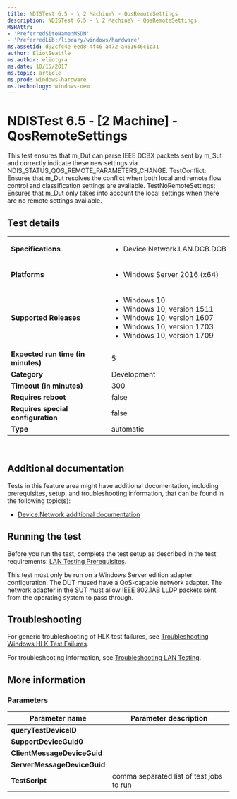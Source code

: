 ```yaml
---
title: NDISTest 6.5 - \ 2 Machine\ - QosRemoteSettings
description: NDISTest 6.5 - \ 2 Machine\ - QosRemoteSettings
MSHAttr:
- 'PreferredSiteName:MSDN'
- 'PreferredLib:/library/windows/hardware'
ms.assetid: d92cfc4e-eed8-4f46-a472-a461646c1c31
author: EliotSeattle
ms.author: eliotgra
ms.date: 10/15/2017
ms.topic: article
ms.prod: windows-hardware
ms.technology: windows-oem
---
```


# <span id="p_hlk_test.9db124a9-0375-4c07-94d8-3b38239ec85c"></span>NDISTest 6.5 - \[2 Machine\] - QosRemoteSettings


This test ensures that m\_Dut can parse IEEE DCBX packets sent by m\_Sut and correctly indicate these new settings via NDIS\_STATUS\_QOS\_REMOTE\_PARAMETERS\_CHANGE. TestConflict: Ensures that m\_Dut resolves the conflict when both local and remote flow control and classification settings are available. TestNoRemoteSettings: Ensures that m\_Dut only takes into account the local settings when there are no remote settings available.

## Test details
|||
|---|---|
| **Specifications**  | <ul><li>Device.Network.LAN.DCB.DCB</li></ul> |  
| **Platforms**   | <ul><li>Windows Server 2016 (x64)</li></ul> |
| **Supported Releases** | <ul><li>Windows 10</li><li>Windows 10, version 1511</li><li>Windows 10, version 1607</li><li>Windows 10, version 1703</li><li>Windows 10, version 1709</li></ul> |
|**Expected run time (in minutes)**| 5 |
|**Category**| Development |
|**Timeout (in minutes)**| 300 |
|**Requires reboot**| false |
|**Requires special configuration**| false |
|**Type**| automatic |

 

## <span id="Additional_documentation"></span><span id="additional_documentation"></span><span id="ADDITIONAL_DOCUMENTATION"></span>Additional documentation


Tests in this feature area might have additional documentation, including prerequisites, setup, and troubleshooting information, that can be found in the following topic(s):

-   [Device.Network additional documentation](device-network-additional-documentation.md)

## <span id="Running_the_test"></span><span id="running_the_test"></span><span id="RUNNING_THE_TEST"></span>Running the test


Before you run the test, complete the test setup as described in the test requirements: [LAN Testing Prerequisites](lan-testing-prerequisites.md).

This test must only be run on a Windows Server edition adapter configuration. The DUT mused have a QoS-capable network adapter. The network adapter in the SUT must allow IEEE 802.1AB LLDP packets sent from the operating system to pass through.

## <span id="Troubleshooting"></span><span id="troubleshooting"></span><span id="TROUBLESHOOTING"></span>Troubleshooting


For generic troubleshooting of HLK test failures, see [Troubleshooting Windows HLK Test Failures](..\user\troubleshooting-windows-hlk-test-failures.md).

For troubleshooting information, see [Troubleshooting LAN Testing](troubleshooting-lan-testing.md).

## <span id="More_information"></span><span id="more_information"></span><span id="MORE_INFORMATION"></span>More information


### <span id="Parameters"></span><span id="parameters"></span><span id="PARAMETERS"></span>Parameters

| Parameter name              | Parameter description                    |
|-----------------------------|------------------------------------------|
| **queryTestDeviceID**       |                                          |
| **SupportDeviceGuid0**      |                                          |
| **ClientMessageDeviceGuid** |                                          |
| **ServerMessageDeviceGuid** |                                          |
| **TestScript**              | comma separated list of test jobs to run |

 

 

 






